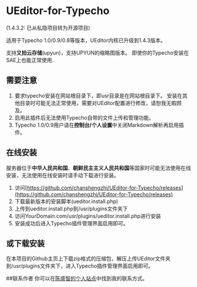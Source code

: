 UEditor-for-Typecho
===================

(1.4.3.2: 已从私隐项目转为开源项目)

适用于Typecho 1.0/0.9/0.8等版本，UEditor内核已升级到1.4.3版本。

支持**又拍云存储**(upyun)，支持UPYUN的缩略图版本。
即使你的Typecho安装在SAE上也能正常使用.

## 需要注意
1. 要求typecho安装在网站根目录下，即usr目录是在网站根目录下。 安装在其他目录时可能无法正常使用，需要对UEditor配置进行修改，请恕我无暇顾及。
2. 启用此插件后无法使用Typecho自带的文件上传和管理功能。
3. Typecho 1.0/0.9用户请在**控制台/个人设置**中关闭Markdown解析再启用插件。

## 在线安装
服务器位于**中华人民共和国**、**朝鲜民主主义人民共和国**等国家时可能无法使用在线安装，无法使用在线安装时请手动下载进行安装。

1. 访问[https://github.com/chanshengzhi/UEditor-for-Typecho/releases](https://github.com/chanshengzhi/UEditor-for-Typecho/releases)
2. 下载最新版本的安装脚本(ueditor.install.php)
3. 上传到ueditor.install.php到/usr/plugins文件夹下
4. 访问YourDomain.com/usr/plugins/ueditor.install.php进行安装
5. 安装成功后进入Typecho插件管理界面启用即可。

## 或下载安装
在本项目的Github主页上下载zip格式的压缩包，解压上传UEditor文件夹到/usr/plugins文件夹下，进入Typecho插件管理界面启用即可。

##联系作者
你可以在[陈盛智的个人站点](http://chenshengzhi.com)中找到我的联系方式。
